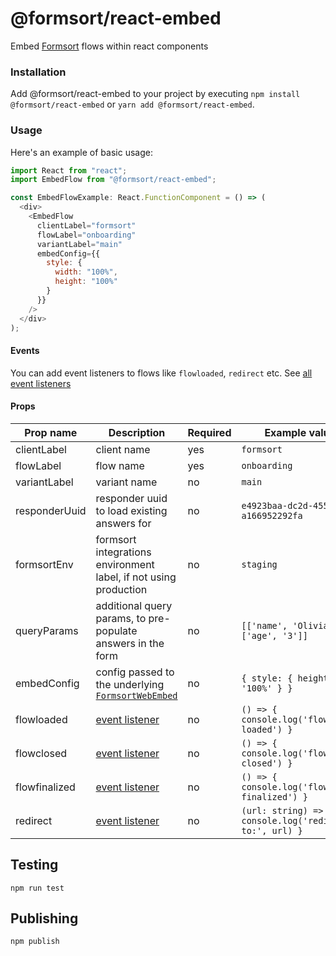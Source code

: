 # @formsort/react-embed

Embed [Formsort](https://formsort.com) flows within react components

### Installation

Add @formsort/react-embed to your project by executing `npm install @formsort/react-embed` or `yarn add @formsort/react-embed`.

### Usage

Here's an example of basic usage:

```js
import React from "react";
import EmbedFlow from "@formsort/react-embed";

const EmbedFlowExample: React.FunctionComponent = () => (
  <div>
    <EmbedFlow
      clientLabel="formsort"
      flowLabel="onboarding"
      variantLabel="main"
      embedConfig={{
        style: {
          width: "100%",
          height: "100%"
        }
      }}
    />
  </div>
);
```

#### Events

You can add event listeners to flows like `flowloaded`, `redirect` etc. See [all event listeners](https://github.com/formsort/web-embed-api/#event-listeners)

#### Props

| Prop name     | Description                                                                                     | Required | Example values                                             |
| ------------- | ----------------------------------------------------------------------------------------------- | -------- | ---------------------------------------------------------- |
| clientLabel   | client name                                                                                     | yes      | `formsort`                                                 |
| flowLabel     | flow name                                                                                       | yes      | `onboarding`                                               |
| variantLabel  | variant name                                                                                    | no       | `main`                                                     |
| responderUuid | responder uuid to load existing answers for                                                     | no       | `e4923baa-dc2d-4555-813c-a166952292fa`                     |
| formsortEnv   | formsort integrations environment label, if not using production                                | no       | `staging`                                                  |
| queryParams   | additional query params, to pre-populate answers in the form                                    | no       | `[['name', 'Olivia']], ['age', '3']]`                      |
| embedConfig   | config passed to the underlying [`FormsortWebEmbed`](https://github.com/formsort/web-embed-api) | no       | `{ style: { height: '100%' } }`                            |
| flowloaded    | [event listener](https://github.com/formsort/web-embed-api#flowloaded)                          | no       | `() => { console.log('flow loaded') }`                     |
| flowclosed    | [event listener](https://github.com/formsort/web-embed-api#flowclosed)                          | no       | `() => { console.log('flow closed') }`                     |
| flowfinalized | [event listener](https://github.com/formsort/web-embed-api#flowfinalized)                       | no       | `() => { console.log('flow finalized') }`                  |
| redirect      | [event listener](https://github.com/formsort/web-embed-api#redirect)                            | no       | `(url: string) => { console.log('redirecting to:', url) }` |

## Testing

```
npm run test
```

## Publishing

```
npm publish
```
